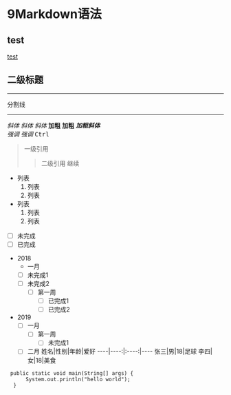 # 9Markdown语法

## test
[test](#test)
## 二级标题
--- 
分割线
***
*斜体*  _斜体_  <i>斜体</i>
**加粗**  <b>加粗</b>
***加粗斜体***   
*强调*  <em>强调</em>
<kbd>Ctrl</kbd>
> 一级引用
> > 二级引用
> > 继续
- 列表
  1. 列表
  2. 列表
- 列表
  1. 列表
  2. 列表

- [ ] 未完成 
- [ ] 已完成

- 2018
    - 一月
    - [ ] 未完成1
    - [ ] 未完成2
      - [ ] 第一周
        - [ ] 已完成1
        - [ ] 已完成2
- 2019
    - [ ] 一月
      - [ ] 第一周
        - [ ] 未完成1
    - [ ] 二月
姓名|性别|年龄|爱好
----|----:|:----:|----
张三|男|18|足球
李四|女|18|美食
```
 public static void main(String[] args) {
      System.out.println("hello world");
  }
```



